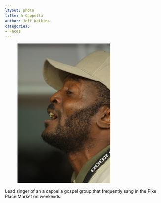 ```yaml
---
layout: photo
title: A Cappella
author: Jeff Watkins
categories:
- Faces
---
```


<figure><img class="photo" src="/photos/CRW_1731_RJ.jpg"></figure>

Lead singer of an a cappella gospel group that frequently sang in the Pike
Place Market on weekends.

